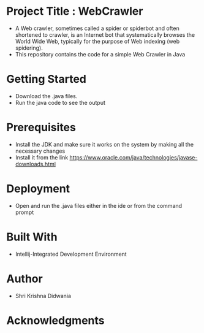 # Project Title : WebCrawler
* A Web crawler, sometimes called a spider or spiderbot and often shortened to crawler, is an Internet bot that systematically browses the World Wide Web, typically for the purpose of Web indexing (web spidering).
* This repository contains the code for a simple Web Crawler in Java
# Getting Started
* Download the .java files.
* Run the java code to see the output

# Prerequisites
* Install the JDK  and make sure it works on the system by making all the necessary changes
* Install it from the link https://www.oracle.com/java/technologies/javase-downloads.html


# Deployment
* Open and run the .java files either in the ide or from the command prompt

# Built With
* Intellij-Integrated Development Environment

# Author
* Shri Krishna Didwania

# Acknowledgments

